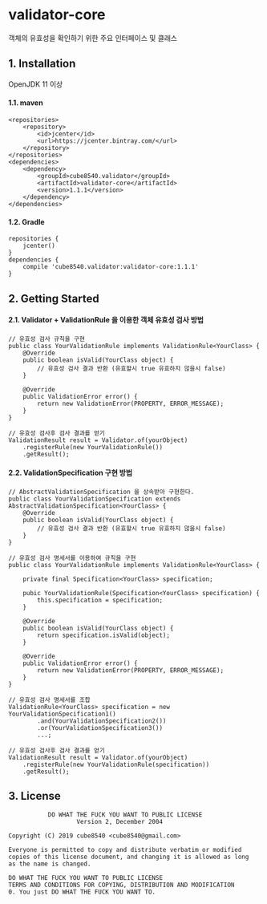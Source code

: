 # validator-core
객체의 유효성을 확인하기 위한 주요 인터페이스 및 클래스

## 1. Installation
OpenJDK 11 이상
#### 1.1. maven
    <repositories>
        <repository>
            <id>jcenter</id>
            <url>https://jcenter.bintray.com/</url>
        </repository>
    </repositories>
    <dependencies>
        <dependency>
            <groupId>cube8540.validator</groupId>
            <artifactId>validator-core</artifactId>
            <version>1.1.1</version>
        </dependency>
    </dependencies>
#### 1.2. Gradle
    repositories {
        jcenter()
    }
    dependencies {
        compile 'cube8540.validator:validator-core:1.1.1'
    }

## 2. Getting Started
#### 2.1. Validator + ValidationRule 을 이용한 객체 유효성 검사 방법
```
// 유효성 검사 규칙을 구현
public class YourValidationRule implements ValidationRule<YourClass> {
    @Override
    public boolean isValid(YourClass object) {
        // 유효성 검사 결과 반환 (유효할시 true 유효하지 않을시 false)
    }

    @Override
    public ValidationError error() {
        return new ValidationError(PROPERTY, ERROR_MESSAGE);
    }
}

// 유효성 검사후 검사 결과를 얻기
ValidationResult result = Validator.of(yourObject)
    .registerRule(new YourValidationRule())
    .getResult();
```
#### 2.2. ValidationSpecification 구현 방법
```
// AbstractValidationSpecification 을 상속받아 구현한다.
public class YourValidationSpecification extends AbstractValidationSpecification<YourClass> {
    @Override
    public boolean isValid(YourClass object) {
        // 유효성 검사 결과 반환 (유효할시 true 유효하지 않을시 false)
    }
}

// 유효성 검사 명세서를 이용하여 규칙을 구현
public class YourValidationRule implements ValidationRule<YourClass> {

    private final Specification<YourClass> specification;

    pubic YourValidationRule(Specification<YourClass> specification) {
        this.specification = specification;
    }
 
    @Override
    public boolean isValid(YourClass object) {
        return specification.isValid(object);
    }

    @Override
    public ValidationError error() {
        return new ValidationError(PROPERTY, ERROR_MESSAGE);
    }
}

// 유효성 검사 명세서를 조합
ValidationRule<YourClass> specification = new YourValidationSpecification1()
        .and(YourValidationSpecification2())
        .or(YourValidationSpecification3())
        ...;

// 유효성 검사후 검사 결과를 얻기
ValidationResult result = Validator.of(yourObject)
    .registerRule(new YourValidationRule(specification))
    .getResult();
```

## 3. License
```
           DO WHAT THE FUCK YOU WANT TO PUBLIC LICENSE
                   Version 2, December 2004

Copyright (C) 2019 cube8540 <cube8540@gmail.com>

Everyone is permitted to copy and distribute verbatim or modified
copies of this license document, and changing it is allowed as long
as the name is changed.

DO WHAT THE FUCK YOU WANT TO PUBLIC LICENSE
TERMS AND CONDITIONS FOR COPYING, DISTRIBUTION AND MODIFICATION
0. You just DO WHAT THE FUCK YOU WANT TO.
```
